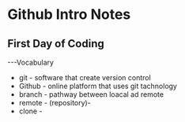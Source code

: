# Github Intro Notes

## First Day of Coding


---Vocabulary
- git - software that create version control
- Github - online platform that uses git tachnology
- branch - pathway between loacal ad remote
- remote - (repository)-
- clone - 
